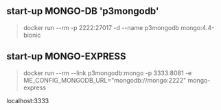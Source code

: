 ## start-up MONGO-DB 'p3mongodb'
> docker run --rm -p 2222:27017 -d --name p3mongodb mongo:4.4-bionic

## start-up MONGO-EXPRESS
> docker run --rm --link p3mongodb:mongo -p 3333:8081 -e ME_CONFIG_MONGODB_URL="mongodb://mongo:2222" mongo-express

localhost:3333